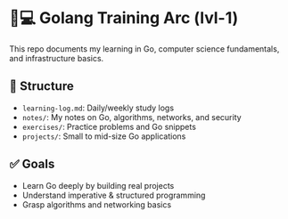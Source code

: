 # 🐹💻 Golang Training Arc (lvl-1)

This repo documents my learning in Go, computer science fundamentals, and infrastructure basics.

## 📁 Structure
- `learning-log.md`: Daily/weekly study logs
- `notes/`: My notes on Go, algorithms, networks, and security
- `exercises/`: Practice problems and Go snippets
- `projects/`: Small to mid-size Go applications

## ✅ Goals
- Learn Go deeply by building real projects
- Understand imperative & structured programming
- Grasp algorithms and networking basics
